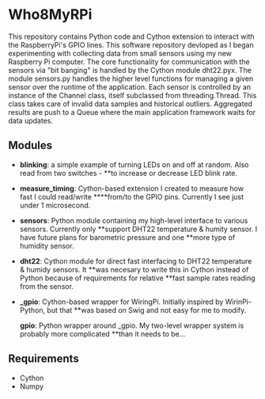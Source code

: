 Who8MyRPi
=========

This repository contains Python code and Cython extension to interact with the RaspberryPi's GPIO
lines.  This software repository devloped as I began experimenting with collecting data from small
sensors using my new Raspberry Pi computer.  The core functionality for communication with the
sensors via "bit banging" is handled by the Cython module dht22.pyx.  The module sensors.py handles
the higher level functions for managing a given sensor over the runtime of the application.  Each
sensor is controlled by an instance of the Channel class, itself subclassed from threading.Thread.
This class takes care of invalid data samples and historical outliers.  Aggregated results are push
to a Queue where the main application framework waits for data updates.


Modules
-------

  - **blinking**: a simple example of turning LEDs on and off at random.  Also read from two
    switches  - **to increase or decrease LED blink rate.

  - **measure_timing**: Cython-based extension I created to measure how fast I could  read/write
    ****from/to the GPIO pins.  Currently I see just under 1 microsecond.

  - **sensors**: Python module containing my high-level interface to various sensors.  Currently only
    **support DHT22 temperature & humity sensor.  I have future plans for barometric pressure and one
    **more type of humidity sensor.

  - **dht22**: Cython module for direct fast interfacing to DHT22 temperature & humidy sensors.  It
    **was necesary to write this in Cython instead of Python because of requirements for relative
    **fast sample rates reading from the sensor.

  - **_gpio**: Cython-based wrapper for WiringPi.  Initially inspired by WirinPi-Python, but that
    **was based on Swig and not easy for me to modify.

    **gpio**: Python wrapper around _gpio.  My two-level wrapper system is probably more complicated
    **than it needs to be...

Requirements
------------

 - Cython
 - Numpy
